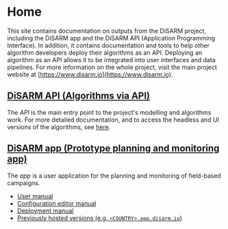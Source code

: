 # Home

This site contains documentation on outputs from the DiSARM project, including the DiSARM app and the DiSARM API \(Application Programming Interface\). In addition, it contains documentation and tools to help other algorithm developers deploy their algorithms as an API. Deploying an algorithm as an API allows it to be integrated into user interfaces and data pipelines. For more information on the whole project, visit the main project website at [https://www.disarm.io](https://www.disarm.io).

## [DiSARM API \(Algorithms via API\)](api-docs/)

The _API_ is the main entry point to the project's modelling and algorithms work. For more detailed documentation, and to access the headless and UI versions of the algorithms, see [here](api-docs/).

## [DiSARM app \(Prototype planning and monitoring app\)](app-docs/)

The _app_ is a user application for the planning and monitoring of field-based campaigns.

* [User manual](app-docs/)
* [Configuration editor manual](app-docs/editor-v1/)
* [Deployment manual](app-docs/deployment.md)
* [Previously hosted versions \(e.g. `<COUNTRY>.app.disarm.io`\)](app-docs/previously-hosted.md)

